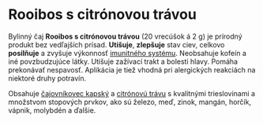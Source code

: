 Rooibos s citrónovou trávou
===========================

Bylinný čaj **Rooibos s citrónovou trávou** (20 vrecúšok á 2 g) je prírodný
produkt bez vedľajších prísad. **Utišuje**, **zlepšuje** stav ciev, celkovo
**posilňuje** a zvyšuje výkonnosť [imunitného systému](/diagnozy/imunita).
Neobsahuje kofeín a iné povzbudzujúce látky. Utišuje zažívací trakt a bolesti
hlavy. Pomáha prekonávať nespavosť. Aplikácia je tiež vhodná pri alergických
reakciách na niektoré druhy potravín.

Obsahuje [čajovníkovec kapský](/sip/bylinky/rooibos-kapsky/) a [citrónovú
trávu](/sip/p/citronova-trava/) s kvalitnými trieslovinami a
množstvom stopových prvkov, ako sú železo, meď, zinok, mangán, horčík, vápnik,
molybdén a ďalšie.

